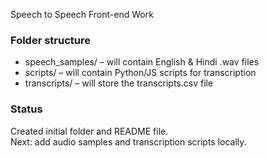 Speech to Speech Front-end Work

### Folder structure
- speech_samples/ – will contain English & Hindi .wav files  
- scripts/ – will contain Python/JS scripts for transcription  
- transcripts/ – will store the transcripts.csv file  

### Status
Created initial folder and README file.  
Next: add audio samples and transcription scripts locally.

